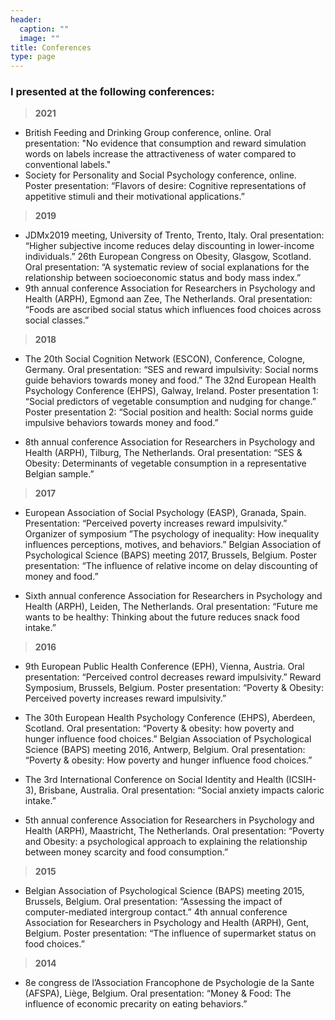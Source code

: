 ```yaml
---
header:
  caption: ""
  image: ""
title: Conferences
type: page
---
```


### I presented at the following conferences:

> **2021**

- British Feeding and Drinking Group conference, online. Oral presentation: "No evidence that consumption and reward simulation words on labels increase the attractiveness of water compared to conventional labels."
- Society for Personality and Social Psychology conference, online. Poster presentation: “Flavors of desire: Cognitive representations of appetitive stimuli and their motivational applications.”

> **2019**

- JDMx2019 meeting, University of Trento, Trento, Italy. Oral presentation: “Higher subjective income reduces delay discounting in lower-income individuals.”
26th European Congress on Obesity, Glasgow, Scotland. Oral presentation: “A systematic review of social explanations for the relationship between socioeconomic status and body mass index.”
- 9th annual conference Association for Researchers in Psychology and Health (ARPH), Egmond aan Zee, The Netherlands. Oral presentation: “Foods are ascribed social status which influences food choices across social classes.”

> **2018**

- The 20th Social Cognition Network (ESCON), Conference, Cologne, Germany. Oral presentation: “SES and reward impulsivity: Social norms guide behaviors towards money and food.”
The 32nd European Health Psychology Conference (EHPS), Galway, Ireland. Poster presentation 1: “Social predictors of vegetable consumption and nudging for change.” Poster presentation 2: “Social position and health: Social norms guide impulsive behaviors towards money and food.”

- 8th annual conference Association for Researchers in Psychology and Health (ARPH), Tilburg, The Netherlands. Oral presentation: “SES & Obesity: Determinants of vegetable consumption in a representative Belgian sample.”

> **2017**

- European Association of Social Psychology (EASP), Granada, Spain. Presentation: “Perceived poverty increases reward impulsivity.” Organizer of symposium ”The psychology of inequality: How inequality influences perceptions, motives, and behaviors.”
Belgian Association of Psychological Science (BAPS) meeting 2017, Brussels, Belgium. Poster presentation: “The influence of relative income on delay discounting of money and food.”

- Sixth annual conference Association for Researchers in Psychology and Health (ARPH), Leiden, The Netherlands. Oral presentation: “Future me wants to be healthy: Thinking about the future reduces snack food intake.”

> **2016**

- 9th European Public Health Conference (EPH), Vienna, Austria. Oral presentation: “Perceived control decreases reward impulsivity.”
Reward Symposium, Brussels, Belgium. Poster presentation: “Poverty & Obesity: Perceived poverty increases reward impulsivity.”

- The 30th European Health Psychology Conference (EHPS), Aberdeen, Scotland. Oral presentation: “Poverty & obesity: how poverty and hunger influence food choices.”
Belgian Association of Psychological Science (BAPS) meeting 2016, Antwerp, Belgium. Oral presentation: “Poverty & obesity: How poverty and hunger influence food choices.”

- The 3rd International Conference on Social Identity and Health (ICSIH-3), Brisbane, Australia. Oral presentation: “Social anxiety impacts caloric intake.”

- 5th annual conference Association for Researchers in Psychology and Health (ARPH), Maastricht, The Netherlands. Oral presentation: “Poverty and Obesity: a psychological approach to explaining the relationship between money scarcity and food consumption.”

> **2015**

- Belgian Association of Psychological Science (BAPS) meeting 2015, Brussels, Belgium. Oral presentation: “Assessing the impact of computer-mediated intergroup contact.”
4th annual conference Association for Researchers in Psychology and Health (ARPH), Gent, Belgium. Poster presentation: “The influence of supermarket status on food choices.”

> **2014**

- 8e congress de l’Association Francophone de Psychologie de la Sante (AFSPA), Liège, Belgium. Oral presentation: “Money & Food: The influence of economic precarity on eating behaviors.”